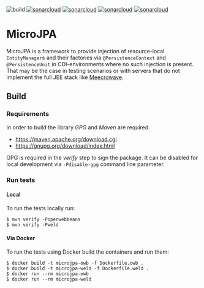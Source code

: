 ![build](https://github.com/ArneLimburg/microjpa/workflows/build/badge.svg) [![sonarcloud](https://sonarcloud.io/api/project_badges/measure?project=ArneLimburg_microjpa&metric=security_rating)](https://sonarcloud.io/dashboard?id=ArneLimburg_microjpa) [![sonarcloud](https://sonarcloud.io/api/project_badges/measure?project=ArneLimburg_microjpa&metric=vulnerabilities)](https://sonarcloud.io/dashboard?id=ArneLimburg_microjpa) [![sonarcloud](https://sonarcloud.io/api/project_badges/measure?project=ArneLimburg_microjpa&metric=bugs)](https://sonarcloud.io/dashboard?id=ArneLimburg_microjpa) [![sonarcloud](https://sonarcloud.io/api/project_badges/measure?project=ArneLimburg_microjpa&metric=coverage)](https://sonarcloud.io/dashboard?id=ArneLimburg_microjpa)


# MicroJPA

MicroJPA is a framework to provide injection of resource-local ``EntityManager``s and their factories via ``@PersistenceContext`` and ``@PersistenceUnit`` in CDI-environments where no such injection is present.
That may be the case in testing scenarios or with servers that do not implement the full JEE stack like [Meecrowave](https://openwebbeans.apache.org/meecrowave/).

## Build

### Requirements

In order to build the library _GPG_ and _Maven_ are required.
 * https://maven.apache.org/download.cgi
 * https://gnupg.org/download/index.html

GPG is required in the _verify_ step to sign the package. It can be disabled for local development via `-Pdisable-gpg` command line parameter.  

### Run tests

#### Local

To run the tests locally run:

```
$ mvn verify -Popenwebbeans
$ mvn verify -Pweld
```

#### Via Docker

To run the tests using Docker build the containers and run them:

```
$ docker build -t microjpa-owb -f Dockerfile.owb .
$ docker build -t microjpa-weld -f Dockerfile.weld .
$ docker run --rm microjpa-owb
$ docker run --rm microjpa-weld
```
